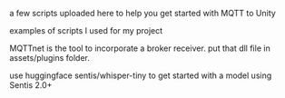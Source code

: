 a few scripts uploaded here to help you get started with MQTT to Unity

examples of scripts I used for my project 

MQTTnet is the tool to incorporate a broker receiver. put that dll file in assets/plugins folder.

use huggingface sentis/whisper-tiny to get started with a model using Sentis 2.0+
